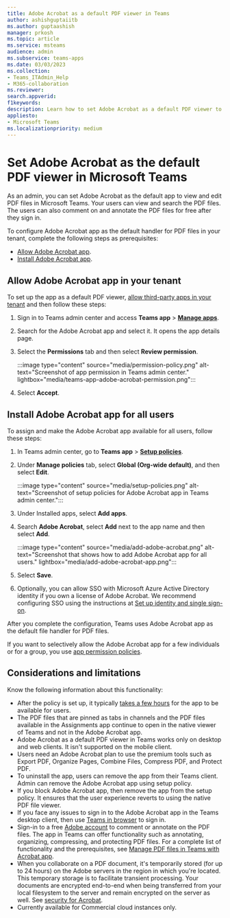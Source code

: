 ```yaml
---
title: Adobe Acrobat as a default PDF viewer in Teams
author: ashishguptaiitb
ms.author: guptaashish
manager: prkosh
ms.topic: article
ms.service: msteams
audience: admin
ms.subservice: teams-apps
ms.date: 03/03/2023
ms.collection: 
- Teams_ITAdmin_Help
- M365-collaboration
ms.reviewer: 
search.appverid: 
f1keywords: 
description: Learn how to set Adobe Acrobat as a default PDF viewer to view and edit PDF files in Microsoft Teams.
appliesto: 
- Microsoft Teams
ms.localizationpriority: medium
---
```


# Set Adobe Acrobat as the default PDF viewer in Microsoft Teams

As an admin, you can set Adobe Acrobat as the default app to view and edit PDF files in Microsoft Teams. Your users can view and search the PDF files. The users can also comment on and annotate the PDF files for free after they sign in.

To configure Adobe Acrobat app as the default handler for PDF files in your tenant, complete the following steps as prerequisites:

* [Allow Adobe Acrobat app](#allow-adobe-acrobat-app-in-your-tenant).
* [Install Adobe Acrobat app](#install-adobe-acrobat-app-for-all-users).

## Allow Adobe Acrobat app in your tenant

To set up the app as a default PDF viewer, [allow third-party apps in your tenant](manage-apps.md#manage-org-wide-app-settings) and then follow these steps:

1. Sign in to Teams admin center and access **Teams app** > **[Manage apps](https://admin.teams.microsoft.com/policies/manage-apps)**.

1. Search for the Adobe Acrobat app and select it. It opens the app details page.

1. Select the **Permissions** tab and then select **Review permission**.

   :::image type="content" source="media/permission-policy.png" alt-text="Screenshot of app permission in Teams admin center." lightbox="media/teams-app-adobe-acrobat-permission.png":::

1. Select **Accept**.

## Install Adobe Acrobat app for all users

To assign and make the Adobe Acrobat app available for all users, follow these steps:

1. In Teams admin center, go to **Teams app** > [**Setup policies**](https://admin.teams.microsoft.com/policies/app-setup).

1. Under **Manage policies** tab, select **Global (Org-wide default)**, and then select **Edit**.

   :::image type="content" source="media/setup-policies.png" alt-text="Screenshot of setup policies for Adobe Acrobat app in Teams admin center.":::

1. Under Installed apps, select **Add apps**.

1. Search **Adobe Acrobat**, select **Add** next to the app name and then select **Add**.

   :::image type="content" source="media/add-adobe-acrobat.png" alt-text="Screenshot that shows how to add Adobe Acrobat app for all users." lightbox="media/add-adobe-acrobat-app.png":::

1. Select **Save**.

1. Optionally, you can allow SSO with Microsoft Azure Active Directory identity if you own a license of Adobe Acrobat. We recommend configuring SSO using the instructions at [Set up identity and single sign-on](https://helpx.adobe.com/enterprise/using/set-up-identity.html).

After you complete the configuration, Teams uses Adobe Acrobat app as the default file handler for PDF files.

If you want to selectively allow the Adobe Acrobat app for a few individuals or for a group, you use [app permission policies](teams-app-permission-policies.md).

## Considerations and limitations

Know the following information about this functionality:

* After the policy is set up, it typically [takes a few hours](teams-app-setup-policies.md#considerations-and-limitations) for the app to be available for users.
* The PDF files that are pinned as tabs in channels and the PDF files available in the Assignments app continue to open in the native viewer of Teams and not in the Adobe Acrobat app.
* Adobe Acrobat as a default PDF viewer in Teams works only on desktop and web clients. It isn't supported on the mobile client.
* Users need an Adobe Acrobat plan to use the premium tools such as Export PDF, Organize Pages, Combine Files, Compress PDF, and Protect PDF.
* To uninstall the app, users can remove the app from their Teams client. Admin can remove the Adobe Acrobat app using setup policy.
* If you block Adobe Acrobat app, then remove the app from the setup policy. It ensures that the user experience reverts to using the native PDF file viewer.
* If you face any issues to sign in to the Adobe Acrobat app in the Teams desktop client, then use [Teams in browser](https://teams.microsoft.com/) to sign in.
* Sign-in to a free [Adobe account](https://acrobat.adobe.com/us/en/) to comment or annotate on the PDF files. The app in Teams can offer functionality such as annotating, organizing, compressing, and protecting PDF files. For a complete list of functionality and the prerequisites, see [Manage PDF files in Teams with Acrobat app](https://www.adobe.com/content/dam/dx-dc/pdf/ue/acrobat-msft-teams-feature-comp-ue.pdf).
* When you collaborate on a PDF document, it's temporarily stored (for up to 24 hours) on the Adobe servers in the region in which you're located. This temporary storage is to facilitate transient processing. Your documents are encrypted end-to-end when being transferred from your local filesystem to the server and remain encrypted on the server as well. See [security for Acrobat](https://aka.ms/Adobe_Acrobat_Security).
* Currently available for Commercial cloud instances only.
